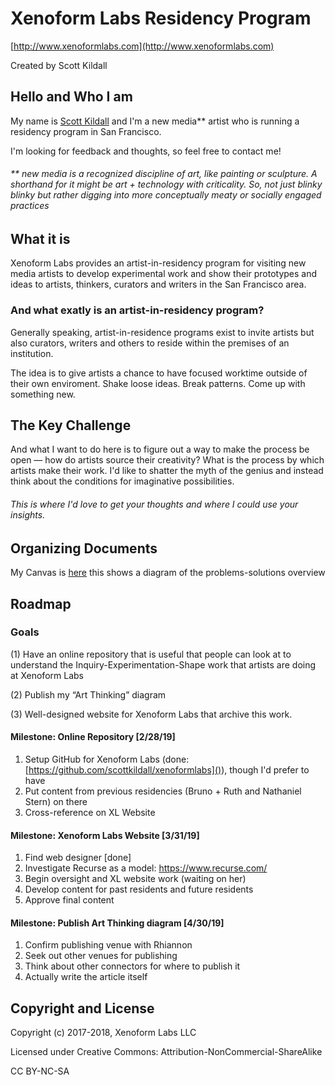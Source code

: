 Xenoform Labs Residency Program
==================================

[http://www.xenoformlabs.com](http://www.xenoformlabs.com)

Created by Scott Kildall




## Hello and Who I am
My name is [Scott Kildall](www.kildall.com) and I'm a new media** artist who is running a residency program in San Francisco. 

I'm looking for feedback and thoughts, so feel free to contact me!


###### ** new media is a recognized discipline of art, like painting or sculpture. A shorthand for it might be art + technology with criticality. So, not just blinky blinky but rather digging into more conceptually meaty or socially engaged practices


## What it is
Xenoform Labs provides an artist-in-residency program for visiting new media artists to develop experimental work and show their prototypes and ideas to artists, thinkers, curators and writers in the San Francisco area.

### And what exatly is an artist-in-residency program?
Generally speaking, artist-in-residence programs exist to invite artists but also curators, writers and others to reside within the premises of an institution.

The idea is to give artists a chance to have focused worktime outside of their own enviroment. Shake loose ideas. Break patterns. Come up with something new.

## The Key Challenge


And what I want to do here is to figure out a way to make the process be open — how do artists source their creativity? What is the process by which artists make their work. I'd like to shatter the myth of the genius and instead think about the conditions for imaginative possibilities.

###### This is where I'd love to get your thoughts and where I could use your insights.


## Organizing Documents

My Canvas is [here](https://docs.google.com/presentation/d/1o4Dpru5YvAOTcNw9xoq_SIpuqpCGFFmNOSIe8AdiMp8) this shows a diagram of the problems-solutions overview


## Roadmap
### Goals
(1) Have an online repository that is useful that people can look at to understand the Inquiry-Experimentation-Shape work that artists are doing at Xenoform Labs

(2) Publish my “Art Thinking” diagram

(3) Well-designed website for Xenoform Labs that archive this work.


#### Milestone: Online Repository  [2/28/19]	

1. 	Setup GitHub for Xenoform Labs (done: [https://github.com/scottkildall/xenoformlabs]()), though I'd prefer to have
1. Put content from previous residencies (Bruno + Ruth and Nathaniel Stern) on there
1. 	Cross-reference on XL Website

#### Milestone: Xenoform Labs Website [3/31/19]
1. Find web designer [done]
1. Investigate Recurse as a model: https://www.recurse.com/
1. 	Begin oversight and XL website work (waiting on her)
1. Develop content for past residents and future residents
1. Approve final content

#### Milestone: Publish Art Thinking diagram  [4/30/19]
1. 	Confirm publishing venue with Rhiannon
1. 	Seek out other venues for publishing
1. 	Think about other connectors for where to publish it
2. Actually write the article itself






## Copyright and License

Copyright (c) 2017-2018, Xenoform Labs LLC

Licensed under Creative Commons: Attribution-NonCommercial-ShareAlike

CC BY-NC-SA

